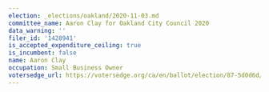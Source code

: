 ```yaml
---
election: _elections/oakland/2020-11-03.md
committee_name: Aaron Clay for Oakland City Council 2020
data_warning: ''
filer_id: '1428941'
is_accepted_expenditure_ceiling: true
is_incumbent: false
name: Aaron Clay
occupation: Small Business Owner
votersedge_url: https://votersedge.org/ca/en/ballot/election/87-5d0d6d/address/null/zip/94605/contests/contest/21269/candidate/151400?&date=2020-11-03
---
```

